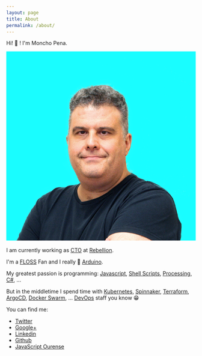```yaml
---
layout: page
title: About
permalink: /about/
---
```


Hi! 👋 ! I'm Moncho Pena.

![moncho photo]

I am currently working as [CTO][cto] at [Rebellion][rebellion].

I'm a [FLOSS][floss] Fan and I really 💛 [Arduino][arduino].

My greatest passion is programming: [Javascript][javascript], [Shell Scripts][shellScripts], [Processing][processing], [C#][C], ... 

But in the middletime I spend time with [Kubernetes][kubernetes], [Spinnaker][spinnaker], [Terraform][terraform], [ArgoCD][argoCD], [Docker Swarm][dockerSwarm], ... [DevOps][devOps] staff you know 😁

You can find me:

- [Twitter][twitter]
- [Google+][gplus]
- [Linkedin][linkedin]
- [Github][github]
- [JavaScript Ourense][jsourense]

[moncho photo]: /attachments/moncho.png "Moncho Pena Profile Photo"
[inforede]: http://inforede.es
[chaxpert main]: https://chaxpert.com
[agasol]: http://www.agasol.org/
[asolif]: http://www.asolif.es/
[floss]: http://en.wikipedia.org/wiki/Free_and_open_source_software
[arduino]: http://www.arduino.cc/
[chaxpert]: https://community.chaxpert.net/en_US/u/59/moncho-pena
[twitter]: https://twitter.com/#!/monchopena
[gplus]: https://plus.google.com/118005874602757929752
[linkedin]: http://www.linkedin.com/in/ramonpena
[codigo]: https://codigo.co.uk
[rebellion]: https://rebellionpay.com/
[github]: https://github.com/monchopena
[jsourense]: http://ourense.javascript.gal/
[cto]: https://en.wikipedia.org/wiki/Chief_technology_officer
[javascript]: https://developer.mozilla.org/en-US/docs/Web/JavaScript
[shellScripts]: https://en.wikipedia.org/wiki/Shell_script
[processing]: https://processing.org/
[C]: https://en.wikipedia.org/wiki/C_(programming_language)
[terraform]: https://www.terraform.io/
[kubernetes]: https://kubernetes.io/
[spinnaker]: https://spinnaker.io/ 
[dockerSwarm]: https://docs.docker.com/engine/swarm/
[argoCD]: https://argoproj.github.io/argo-cd/
[devOps]: https://en.wikipedia.org/wiki/DevOps